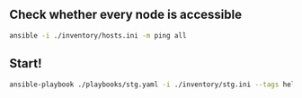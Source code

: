 ## Check whether every node is accessible
```sh
ansible -i ./inventory/hosts.ini -m ping all
```

## Start!
```sh
ansible-playbook ./playbooks/stg.yaml -i ./inventory/stg.ini --tags helm -v -K
```